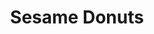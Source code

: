 ---
title: "Sesame Donuts"
url: /portland/sesame-donuts-southeast-powell-boulevard/
shop: Bäckerei
---